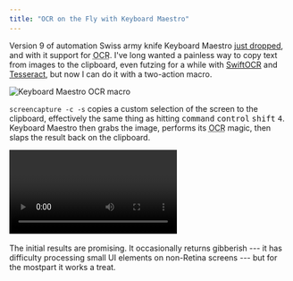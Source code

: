```yaml
---
title: "OCR on the Fly with Keyboard Maestro"
---
```


Version 9 of automation Swiss army knife Keyboard Maestro [just dropped](https://www.stairways.com/press/2019-08-13), and with it support for <abbr title="Optical Character Recognition">OCR</abbr>. I've long wanted a painless way to copy text from images to the clipboard, even futzing for a while with [SwiftOCR](https://github.com/garnele007/SwiftOCR) and [Tesseract](https://github.com/tesseract-ocr/tesseract), but now I can do it with a two-action macro.

<img alt="Keyboard Maestro OCR macro" srcset="/images/keyboard-maestro-ocr-macro.png 1x, /images/keyboard-maestro-ocr-macro@2x.png 2x" src="/images/keyboard-maestro-ocr-macro.png">

`screencapture -c -s` copies a custom selection of the screen to the clipboard, effectively the same thing as hitting <kbd>command</kbd> <kbd>control</kbd> <kbd>shift</kbd> <kbd>4</kbd>. Keyboard Maestro then grabs the image, performs its <abbr title="Optical Character Recognition">OCR</abbr> magic, then slaps the result back on the clipboard.

<video autoplay loop src="/videos/keyboard-maestro-ocr.mp4"></video>

The initial results are promising. It occasionally returns gibberish --- it has difficulty processing small UI elements on non-Retina screens --- but for the mostpart it works a treat.
